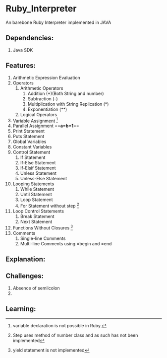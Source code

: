 # Ruby_Interpreter
An barebone Ruby Interpreter implemented in JAVA

## **Dependencies:**  
1. Java SDK

## **Features:**
1. Arithmetic Expression Evaluation
2. Operators
    1. Arithmetic Operators
        1. Addition (+)(Both String and number)
        2. Subtraction (-)
        3. Multiplication with String Replication (*)
        4. Exponentiation (**) 
    2. Logical Operators
3. Variable Assignment [^1]
4. Parallel Assignment ==**a=b=1**==
5. Print Statement
6. Puts Statement
7. Global Variables
8. Constant Variables
9. Control Statement
    1. If Statement
    2. If-Else Statement
    3. If-Elsif Statement
    4. Unless Statement
    5. Unless-Else Statement
10. Looping Statements
    1. While Statement
    2. Until Statement
    3. Loop Statement
    4. For Statement without step [^2]
11. Loop Control Statements
    1. Break Statement
    2. Next Statement
12. Functions Without Closures [^3]
13. Comments 
    1. Single-line Comments
    2. Multi-line Comments using =begin and =end

## **Explanation:**



## **Challenges:**

1. Absence of semilcolon
2. 

## **Learning:**

[^1]: variable declaration is not possible in Ruby.
[^2]: Step uses method of number class and as such has not been implemented
[^3]: yield statement is not implemented
